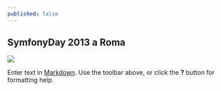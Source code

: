 ```yaml
---
published: false
---
```


## SymfonyDay 2013 a Roma

![](/_posts/67f2baca380811e3b80e22000ae91445_7.jpg)

Enter text in [Markdown](http://daringfireball.net/projects/markdown/). Use the toolbar above, or click the **?** button for formatting help.
